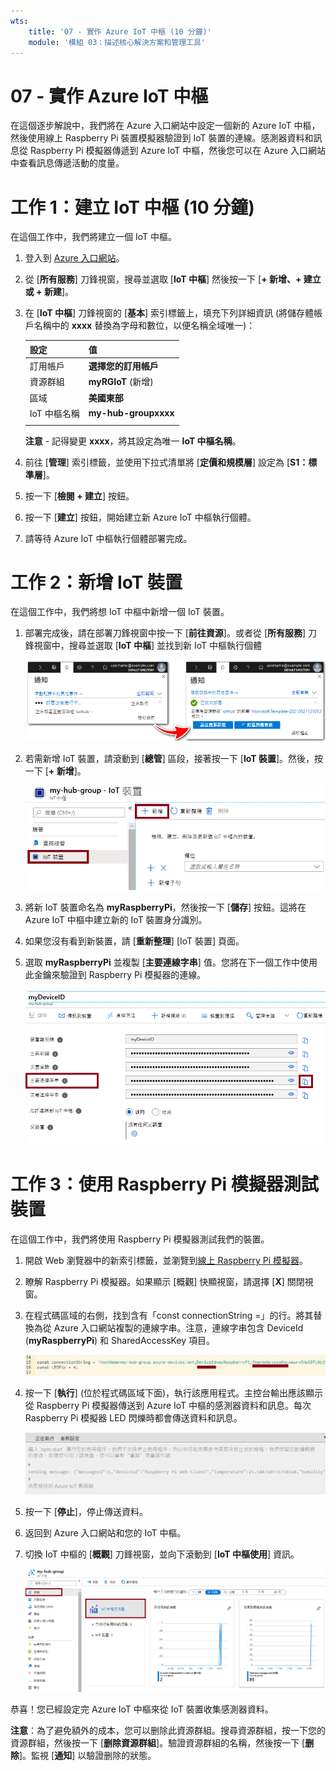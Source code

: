 ```yaml
---
wts:
    title: '07 - 實作 Azure IoT 中樞 (10 分鐘)'
    module: '模組 03：描述核心解決方案和管理工具'
---
```

# 07 - 實作 Azure IoT 中樞

在這個逐步解說中，我們將在 Azure 入口網站中設定一個新的 Azure IoT 中樞，然後使用線上 Raspberry Pi 裝置模擬器驗證到 IoT 裝置的連線。感測器資料和訊息從 Raspberry Pi 模擬器傳遞到 Azure IoT 中樞，然後您可以在 Azure 入口網站中查看訊息傳遞活動的度量。

# 工作 1：建立 IoT 中樞 (10 分鐘)

在這個工作中，我們將建立一個 IoT 中樞。 

1. 登入到 [Azure 入口網站](https://portal.azure.com)。

2. 從 [**所有服務**] 刀鋒視窗，搜尋並選取 [**IoT 中樞**] 然後按一下 [**+ 新增、+ 建立或 + 新建**]。

3. 在 [**IoT 中樞**] 刀鋒視窗的 [**基本**] 索引標籤上，填充下列詳細資訊 (將儲存體帳戶名稱中的 **xxxx** 替換為字母和數位，以便名稱全域唯一)：

    | 設定 | 值 |
    |--|--|
    | 訂用帳戶 | **選擇您的訂用帳戶** |
    | 資源群組 |  **myRGIoT** (新增)|
    | 區域 | **美國東部** |
    | IoT 中樞名稱 | **my-hub-groupxxxx** |
    | | |

    **注意** - 記得變更 **xxxx**，將其設定為唯一 **IoT 中樞名稱**。

4. 前往 [**管理**] 索引標籤，並使用下拉式清單將 [**定價和規模層**] 設定為 [**S1：標準層**]。

5. 按一下 [**檢閱 + 建立**] 按鈕。

6. 按一下 [**建立**] 按鈕，開始建立新 Azure IoT 中樞執行個體。

7. 請等待 Azure IoT 中樞執行個體部署完成。 

# 工作 2：新增 IoT 裝置

在這個工作中，我們將想 IoT 中樞中新增一個 IoT 裝置。 

1. 部署完成後，請在部署刀鋒視窗中按一下 [**前往資源**]。或者從 [**所有服務**] 刀鋒視窗中，搜尋並選取 [**IoT 中樞**] 並找到新 IoT 中樞執行個體

	![Azure 入口網站中正在進行的部署和部署成功通知的螢幕擷取畫面。](../images/0601.png)

2. 若需新增 IoT 裝置，請滾動到 [**總管**] 區段，接著按一下 [**IoT 裝置**]。然後，按一下 [**+ 新增**]。

	![IoT 裝置窗格的螢幕擷取畫面，在 Azure 入口網站中的的 IoT 中樞導覽刀鋒視窗中醒目提示。醒目提示 [新增] 按鈕，以說明如何向 IoT 中樞新增 IoT 裝置身分識別。](../images/0602.png)

3. 將新 IoT 裝置命名為 **myRaspberryPi**，然後按一下 [**儲存**] 按鈕。這將在 Azure IoT 中樞中建立新的 IoT 裝置身分識別。

4. 如果您沒有看到新裝置，請 [**重新整理**] [IoT 裝置] 頁面。 

5. 選取 **myRaspberryPi** 並複製 [**主要連線字串**] 值。您將在下一個工作中使用此金鑰來驗證到 Raspberry Pi 模擬器的連線。

	![醒目提示複製圖示的 [主要連線字串] 頁面的螢幕擷取畫面。](../images/0603.png)

# 工作 3：使用 Raspberry Pi 模擬器測試裝置

在這個工作中，我們將使用 Raspberry Pi 模擬器測試我們的裝置。 

1. 開啟 Web 瀏覽器中的新索引標籤，並瀏覽到[線上 Raspberry Pi 模擬器](https://azure-samples.github.io/raspberry-pi-web-simulator/#Getstarted)。 

2. 瞭解 Raspberry Pi 模擬器。如果顯示 [概觀] 快顯視窗，請選擇 [**X**] 關閉視窗。

3. 在程式碼區域的右側，找到含有「const connectionString =」的行。將其替換為從 Azure 入口網站複製的連線字串。注意，連線字串包含 DeviceId (**myRaspberryPi**) 和 SharedAccessKey 項目。

	![Raspberry Pi 模擬器內編碼區域的螢幕擷取畫面。](../images/0604.png)

4. 按一下 [**執行**] (位於程式碼區域下面)，執行該應用程式。主控台輸出應該顯示從 Raspberry Pi 模擬器傳送到 Azure IoT 中樞的感測器資料和訊息。每次 Raspberry Pi 模擬器 LED 閃爍時都會傳送資料和訊息。 

	![Raspberry Pi 模擬器主控台的熒幕擷取畫面。  主控台輸出應該顯示從 Raspberry Pi 模擬器傳送到 Raspberry Pi 模擬器的感測器資料和訊息。](../images/0605.png)

5. 按一下 [**停止**]，停止傳送資料。

6. 返回到 Azure 入口網站和您的 IoT 中樞。

7. 切換 IoT 中樞的 [**概觀**] 刀鋒視窗，並向下滾動到 [**IoT 中樞使用**] 資訊。

	![Azure 入口網站的 IoT 中樞使用區域內計量的螢幕擷取畫面。](../images/0606.png)


恭喜！您已經設定完 Azure IoT 中樞來從 IoT 裝置收集感測器資料。

**注意**：為了避免額外的成本，您可以删除此資源群組。搜尋資源群組，按一下您的資源群組，然後按一下 [**删除資源群組**]。驗證資源群組的名稱，然後按一下 [**删除**]。監視 [**通知**] 以驗證删除的狀態。
